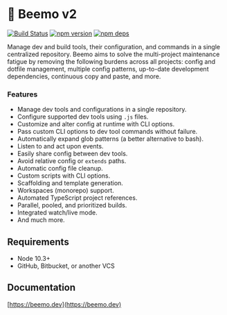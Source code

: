 # 🤖 Beemo v2

[![Build Status](https://github.com/beemojs/beemo/workflows/Build/badge.svg)](https://github.com/beemojs/beemo/actions?query=branch%3Amaster)
[![npm version](https://badge.fury.io/js/%40beemo%2Fcore.svg)](https://www.npmjs.com/package/@beemo/core)
[![npm deps](https://david-dm.org/beemojs/beemo.svg?path=packages/core)](https://www.npmjs.com/package/@beemo/core)

Manage dev and build tools, their configuration, and commands in a single centralized repository.
Beemo aims to solve the multi-project maintenance fatigue by removing the following burdens across
all projects: config and dotfile management, multiple config patterns, up-to-date development
dependencies, continuous copy and paste, and more.

### Features

- Manage dev tools and configurations in a single repository.
- Configure supported dev tools using `.js` files.
- Customize and alter config at runtime with CLI options.
- Pass custom CLI options to dev tool commands without failure.
- Automatically expand glob patterns (a better alternative to bash).
- Listen to and act upon events.
- Easily share config between dev tools.
- Avoid relative config or `extends` paths.
- Automatic config file cleanup.
- Custom scripts with CLI options.
- Scaffolding and template generation.
- Workspaces (monorepo) support.
- Automated TypeScript project references.
- Parallel, pooled, and prioritized builds.
- Integrated watch/live mode.
- And much more.

## Requirements

- Node 10.3+
- GitHub, Bitbucket, or another VCS

## Documentation

[https://beemo.dev](https://beemo.dev)
